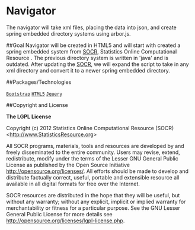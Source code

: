 Navigator
=========

The navigator will take xml files, placing the data into json, and create spring embedded directory systems using arbor.js.

##Goal
Navigator will be created in HTML5 and will start with created a spring embedded system from [SOCR](http://socr.ucla.edu), Statistics Online Computational Resource .
The previous directory system is written in 'java' and is outdated. After updating the [SOCR](http://socr.ucla.edu), 
we will expand the script to take in any xml directory and convert it to a newer spring embedded directory.

##Packages/Technologies

[`Bootstrap`](twitter.github.com/bootstrap/) 
[`HTML5`](https://developer.mozilla.org/en-US/docs/Web/Guide/HTML/HTML5)
[`Jquery`](jquery.com)

##Copyright and License

**The LGPL License**

Copyright (c) 2012 Statistics Online Computational Resource (SOCR) &lt;http://www.StatisticsResource.org&gt;

All SOCR programs, materials, tools and resources are developed by and freely disseminated to the entire community.
Users may revise, extend, redistribute, modify under the terms of the Lesser GNU General Public License
as published by the Open Source Initiative http://opensource.org/licenses/. All efforts should be made to develop and distribute
factually correct, useful, portable and extensible resource all available in all digital formats for free over the Internet.

SOCR resources are distributed in the hope that they will be useful, but without
any warranty; without any explicit, implicit or implied warranty for merchantability or
fitness for a particular purpose. See the GNU Lesser General Public License for
more details see http://opensource.org/licenses/lgpl-license.php.
